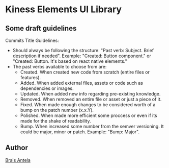 # Kiness Elements UI Library

## Some draft guidelines

Commits Title Guidelines:

- Should always be following the structure: "Past verb: Subject. Brief description if needed". Example: "Created: Button component." or "Created: Button. It's based on react native elements."
- The past verbs available to choose from are:
  - Created. When created new code from scratch (entire files or features).
  - Added. When added external files, assets or code such as dependencies or images.
  - Updated. When added new info regarding pre-existing knowledge.
  - Removed. When removed an entire file or asset or just a piece of it.
  - Fixed. When made enough changes to be considered worth of a bump on the patch number (x.x.Y).
  - Polished. When made more efficient some proccess or even if its made for the shake of readability.
  - Bump. When increased some number from the semver versioning. It could be major, minor or patch. Example: "Bump: Major".

## Author

[Brais Antela](https://github.com/AntelaBrais)

